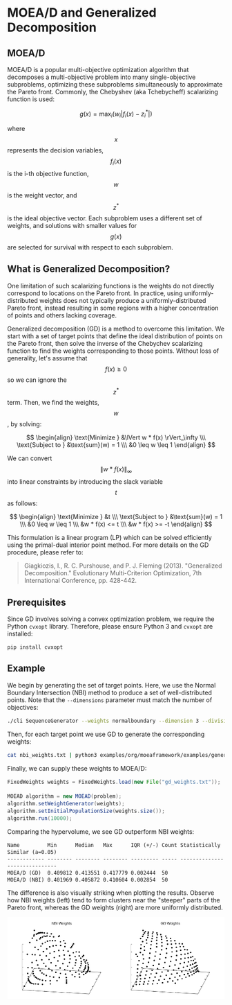 # MOEA/D and Generalized Decomposition

## MOEA/D

MOEA/D is a popular multi-objective optimization algorithm that decomposes a multi-objective problem into many
single-objective subproblems, optimizing these subproblems simultaneously to approximate the Pareto front.  Commonly,
the Chebyshev (aka Tchebycheff) scalarizing function is used:

$$ g(x) = \text{max}_i \left( w_i \left| f_i(x) - z_i^* \right| \right) $$

where $$x$$ represents the decision variables, $$f_i(x)$$ is the i-th objective function, $$w$$ is the weight vector,
and $$z^*$$ is the ideal objective vector.  Each subproblem uses a different set of weights, and solutions with smaller
values for $$g(x)$$ are selected for survival with respect to each subproblem.

## What is Generalized Decomposition?

One limitation of such scalarizing functions is the weights do not directly correspond to locations on the Pareto
front.  In practice, using uniformly-distributed weights does not typically produce a uniformly-distributed Pareto
front, instead resulting in some regions with a higher concentration of points and others lacking coverage.

Generalized decomposition (GD) is a method to overcome this limitation.  We start with a set of target points that
define the ideal distribution of points on the Pareto front, then solve the inverse of the Chebychev scalarizing
function to find the weights corresponding to those points.  Without loss of generality, let's assume that
$$f(x) \geq 0$$ so we can ignore the $$z^*$$ term.  Then, we find the weights, $$w$$, by solving:

$$
\begin{align}
\text{Minimize } &\lVert w * f(x) \rVert_\infty \\\
\text{Subject to } &\text{sum}(w) = 1 \\\
&0 \leq w \leq 1
\end{align}
$$

We can convert $$\lVert w * f(x) \rVert_\infty$$ into linear constraints by introducing the slack variable $$t$$ as
follows:

$$
\begin{align}
\text{Minimize } &t \\\
\text{Subject to } &\text{sum}(w) = 1 \\\
&0 \leq w \leq 1 \\\
&w * f(x) <= t \\\
&w * f(x) >= -t
\end{align}
$$

This formulation is a linear program (LP) which can be solved efficiently using the primal-dual interior point method.
For more details on the GD procedure, please refer to:

> Giagkiozis, I., R. C. Purshouse, and P. J. Fleming (2013).  "Generalized Decomposition."  Evolutionary Multi-Criterion Optimization, 7th International Conference, pp. 428-442.

## Prerequisites

Since GD involves solving a convex optimization problem, we require the Python `cvxopt` library.  Therefore, please
ensure Python 3 and `cvxopt` are installed:

```
pip install cvxopt
```

## Example

We begin by generating the set of target points.  Here, we use the Normal Boundary Intersection (NBI) method to produce
a set of well-distributed points.  Note that the `--dimensions` parameter must match the number of objectives:

<!-- bash:examples/org/moeaframework/examples/generalizedDecomposition/generateWeights.sh [3:3] -->

```bash
./cli SequenceGenerator --weights normalboundary --dimension 3 --divisions 20 > nbi_weights.txt
```

Then, for each target point we use GD to generate the corresponding weights:

<!-- bash:examples/org/moeaframework/examples/generalizedDecomposition/generateWeights.sh [4:4] -->

```bash
cat nbi_weights.txt | python3 examples/org/moeaframework/examples/generalizedDecomposition/gd.py > gd_weights.txt
```

Finally, we can supply these weights to MOEA/D:

<!-- java:examples/org/moeaframework/examples/generalizedDecomposition/GeneralizedDecompositionExample.java [59:64] -->

```java
FixedWeights weights = FixedWeights.load(new File("gd_weights.txt"));

MOEAD algorithm = new MOEAD(problem);
algorithm.setWeightGenerator(weights);
algorithm.setInitialPopulationSize(weights.size());
algorithm.run(10000);
```

Comparing the hypervolume, we see GD outperform NBI weights:

```
Name         Min      Median   Max      IQR (+/-) Count Statistically Similar (a=0.05)
------------ -------- -------- -------- --------- ----- ------------------------------
MOEA/D (GD)  0.409812 0.413551 0.417779 0.002444  50
MOEA/D (NBI) 0.401969 0.405872 0.410604 0.002854  50
```

The difference is also visually striking when plotting the results.  Observe how NBI weights (left) tend to form
clusters near the "steeper" parts of the Pareto front, whereas the GD weights (right) are more uniformly distributed.

<img src="imgs/moead-weights.png" />
